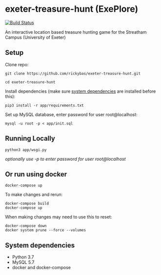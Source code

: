 # exeter-treasure-hunt (ExePlore)

[![Build Status](https://travis-ci.com/rickybas/exeter-treasure-hunt.svg?token=1Qmp7ACzet4TDsEVzALn&branch=master)](https://travis-ci.com/rickybas/exeter-treasure-hunt)

An interactive location based treasure hunting game for the Streatham Campus (University of Exeter)

## Setup
Clone repo:

`git clone https://github.com/rickybas/exeter-treasure-hunt.git`

`cd exeter-treasure-hunt`

Install dependencies (make sure [system dependencies](#system-dependencies) are installed before this):

`pip3 install -r app/requirements.txt`

Set up MySQL database, enter password for user root@localhost:

`mysql -u root -p < app/init.sql`

## Running Locally

`python3 app/wsgi.py`

*optionally use -p to enter password for user root@localhost*

## Or run using docker
`docker-compose up`

To make changes and rerun:

```
docker-compose build
docker-compose up
```
When making changes may need to use this to reset:

```
docker-compose down
docker system prune --force --volumes
```

## System dependencies
* Python 3.7
* MySQL 5.7
* docker and docker-compose
